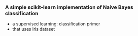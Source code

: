 ### A simple scikit-learn implementation of Naive Bayes classification

* a supervised learning: classification primer
* that uses Iris dataset

